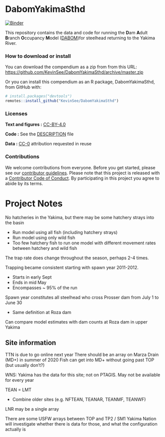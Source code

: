 
<!-- README.md is generated from README.Rmd. Please edit that file -->

# DabomYakimaSthd

[![Binder](https://mybinder.org/badge_logo.svg)](https://mybinder.org/v2/gh/KevinSee/DabomYakimaSthd/master?urlpath=rstudio)

This repository contains the data and code for running the **D**am
**A**dult **B**ranch **O**ccupancy **M**odel
([DABOM](https://github.com/KevinSee/DABOM))for steelhead returning to
the Yakima River.

### How to download or install

You can download the compendium as a zip from from this URL:
<https://github.com/KevinSee/DabomYakimaSthd/archive/master.zip>

Or you can install this compendium as an R package, DabomYakimaSthd,
from GitHub with:

``` r
# install.packages("devtools")
remotes::install_github("KevinSee/DabomYakimaSthd")
```

### Licenses

**Text and figures :**
[CC-BY-4.0](http://creativecommons.org/licenses/by/4.0/)

**Code :** See the [DESCRIPTION](DESCRIPTION) file

**Data :** [CC-0](http://creativecommons.org/publicdomain/zero/1.0/)
attribution requested in reuse

### Contributions

We welcome contributions from everyone. Before you get started, please
see our [contributor guidelines](CONTRIBUTING.md). Please note that this
project is released with a [Contributor Code of Conduct](CONDUCT.md). By
participating in this project you agree to abide by its terms.

# Project Notes

No hatcheries in the Yakima, but there may be some hatchery strays into
the basin

  - Run model using all fish (including hatchery strays)
  - Run model using only wild fish
  - Too few hatchery fish to run one model with different movement rates
    between hatchery and wild fish

The trap rate does change throughout the season, perhaps 2-4 times.

Trapping became consistent starting with spawn year 2011-2012.

  - Starts in early Sept
  - Ends in mid May
  - Encompasses ~ 95% of the run

Spawn year constitutes all steelhead who cross Prosser dam from July 1
to June 30

  - Same definition at Roza dam

Can compare model estimates with dam counts at Roza dam in upper Yakima

## Site information

TTN is due to go online next year There should be an array on Marza
Drain (MD+) in summer of 2020 Fish can get into MD+ without going past
TOP (but usually don’t?)

WNS: Yakima has the data for this site; not on PTAGIS. May not be
available for every year

TEAN = LMT

  - Combine older sites (e.g. NFTEAN, TEANAR, TEANMF, TEANWF)

LNR may be a single array

There are some USFW arrays between TOP and TP2 / SM1 Yakima Nation will
investigate whether there is data for those, and what the configuration
actually is
